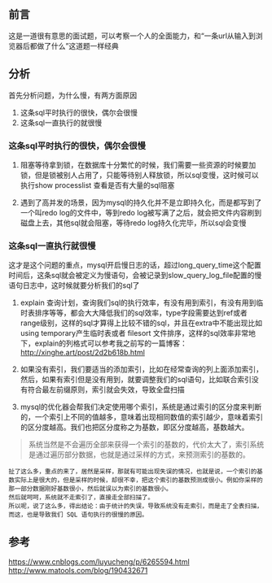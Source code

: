 ## 前言

这是一道很有意思的面试题，可以考察一个人的全面能力，和“一条url从输入到浏览器后都做了什么”这道题一样经典

## 分析

首先分析问题，为什么慢，有两方面原因

1. 这条sql平时执行的很快，偶尔会很慢
2. 这条sql一直执行的就很慢

### 这条sql平时执行的很快，偶尔会很慢

1. 阻塞等待拿到锁，在数据库十分繁忙的时候，我们需要一些资源的时候要加锁，但是锁被别人占用了，只能等待别人释放锁，所以sql变慢，这时候可以执行show processlist 查看是否有大量的sql阻塞

2. 遇到了高并发的场景，因为mysql的持久化并不是立即持久化，而是都写到了一个叫redo log的文件中，等到redo log被写满了之后，就会把文件内容刷到磁盘上去，其他sql就会阻塞，等待redo log持久化完毕，所以sql会变慢

### 这条sql一直执行就很慢

这才是这个问题的重点，mysql开启慢日志的话，超过long_query_time这个配置时间后，这条sql就会被定义为慢语句，会被记录到slow_query_log_file配置的慢语句日志中，这时候就要分析我们的sql了

1. explain 查询计划，查询我们sql的执行效率，有没有用到索引，有没有用到临时表排序等等，都会大大降低我们的sql效率，type字段需要达到ref或者range级别，这样的sql才算得上比较不错的sql，并且在extra中不能出现比如using temporary产生临时表或者 filesort 文件排序，这样的sql效率非常地下，explain的列格式可以参考我之前写的一篇博客：http://xinghe.art/post/2d2b618b.html

2. 如果没有索引，我们要适当的添加索引，比如在经常查询的列上面添加索引，然后，如果有索引但是没有用到，就要调整我们的sql语句，比如联合索引没有符合最左前缀原则，索引就会失效，导致全盘扫描

3. mysql的优化器会帮我们决定使用哪个索引，系统是通过索引的区分度来判断的，一个索引上不同的值越多，意味着出现相同数值的索引越少，意味着索引的区分度越高。我们也把区分度称之为基数，即区分度越高，基数越大。

>系统当然是不会遍历全部来获得一个索引的基数的，代价太大了，索引系统是通过遍历部分数据，也就是通过采样的方式，来预测索引的基数的。

    扯了这么多，重点的来了，居然是采样，那就有可能出现失误的情况，也就是说，一个索引的基数实际上是很大的，但是采样的时候，却很不幸，把这个索引的基数预测成很小。例如你采样的那一部分数据刚好基数很小，然后就误以为索引的基数很小。
	然后就呵呵，系统就不走索引了，直接走全部扫描了。
	所以呢，说了这么多，得出结论：由于统计的失误，导致系统没有走索引，而是走了全表扫描，而这，也是导致我们 SQL 语句执行的很慢的原因。
    
    
 ## 参考
 
 https://www.cnblogs.com/luyucheng/p/6265594.html
 http://www.matools.com/blog/190432671